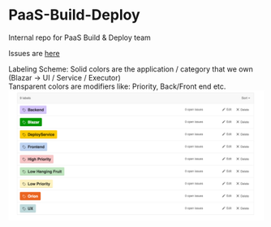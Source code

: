 # PaaS-Build-Deploy
Internal repo for PaaS Build &amp; Deploy team

Issues are [here](https://git.hubteam.com/HubSpot/PaaS-Build-Deploy/issues)

Labeling Scheme:
Solid colors are the application / category that we own (Blazar -> UI / Service / Executor)  
Tansparent colors are modifiers like: Priority, Back/Front end etc.
![labels](./labels.png)
